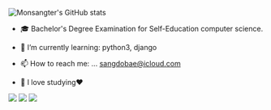 ![Monsangter's GitHub stats](https://github-readme-stats.vercel.app/api?username=Monsangter&show_icons=true&theme=radical)

- 🎓 Bachelor's Degree Examination for Self-Education computer science.

- 🌱 I’m currently learning:
  python3, django
  
- 📫 How to reach me: ...
  sangdobae@icloud.com
  
- 🥰 I love studying❤︎

<div>
<img src="https://img.shields.io/badge/django-FFFFFF?style=for-the-badge&logo=#092E20&logoColor=000000"/>
<img src="https://img.shields.io/badge/python-FFFFFF?style=for-the-badge&logo=#3776AB&logoColor=000000"/>
<img src="https://img.shields.io/badge/notion-FFFFFF?style=for-the-badge&logo=#000000&logoColor=000000"/>
</div>
<!--
**Monsangter/Monsangter** is a ✨ _special_ ✨ repository because its `README.md` (this file) appears on your GitHub profile.

Here are some ideas to get you started:

- 🔭 I’m currently working on ...
  python3, django

- 🌱 I’m currently learning ...
  python algorithm

- 👯 I’m looking to collaborate on ...

- 🤔 I’m looking for help with ...

- 💬 Ask me about ...

- 📫 How to reach me: ...
  sangdobae@icloud.com

- 😄 Pronouns: ...

- ⚡ Fun fact: ...

-->

